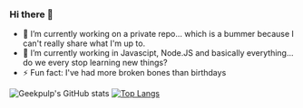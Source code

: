 ### Hi there 👋

- 🔭 I’m currently working on a private repo... which is a bummer because I can't really share what I'm up to.
- 🌱 I’m currently working in Javascipt, Node.JS and basically everything... do we every stop learning new things?
- ⚡ Fun fact: I've had more broken bones than birthdays

![Geekpulp's GitHub stats](https://github-readme-stats.vercel.app/api?username=geekpulp&show_icons=true&theme=onedark&count_private=true)
[![Top Langs](https://github-readme-stats.vercel.app/api/top-langs/?username=geekpulp)](https://github.com/geekpulp/github-readme-stats)


<!--
**geekpulp/geekpulp** is a ✨ _special_ ✨ repository because its `README.md` (this file) appears on your GitHub profile.

Here are some ideas to get you started

- 👯 I’m looking to collaborate on ...
- 🤔 I’m looking for help with ...
- 💬 Ask me about ...
- 📫 How to reach me: ...
- 😄 Pronouns: ...



-->
